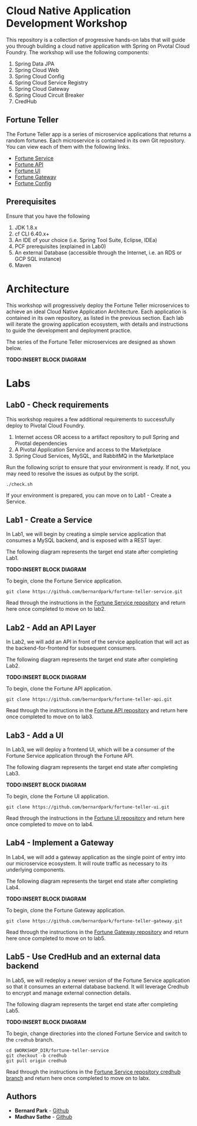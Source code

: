 # Cloud Native Application Development Workshop

This repository is a collection of progressive hands-on labs that will guide you through building a cloud native application with Spring on Pivotal Cloud Foundry. The workshop will use the following components:

1. Spring Data JPA
1. Spring Cloud Web
1. Spring Cloud Config
1. Spring Cloud Service Registry
1. Spring Cloud Gateway
1. Spring Cloud Circuit Breaker
1. CredHub

## Fortune Teller

The Fortune Teller app is a series of microservice applications that returns a random fortunes. Each microservice is contained in its own Git repository. You can view each of them with the following links.

* [Fortune Service](https://github.com/bernardpark/fortune-teller-service)
* [Fortune API](https://github.com/bernardpark/fortune-teller-api)
* [Fortune UI](https://github.com/bernardpark/fortune-teller-ui)
* [Fortune Gateway](https://github.com/bernardpark/fortune-teller-gateway)
* [Fortune Config](https://github.com/bernardpark/fortune-teller-config)

## Prerequisites

Ensure that you have the following

1. JDK 1.8.x
1. cf CLI 6.40.x+
1. An IDE of your choice (i.e. Spring Tool Suite, Eclipse, IDEa)
1. PCF prerequisites (explained in Lab0)
1. An external Database (accessible through the Internet, i.e. an RDS or GCP SQL instance)
1. Maven 

# Architecture

This workshop will progressively deploy the Fortune Teller microservices to achieve an ideal Cloud Native Application Architecture. Each application is contained in its own repository, as listed in the previous section. Each lab will iterate the growing application ecosystem, with details and instructions to guide the development and deployment practice.

The series of the Fortune Teller microservices are designed as shown below.

**TODO:INSERT BLOCK DIAGRAM**

# Labs

## Lab0 - Check requirements

This workshop requires a few additional requirements to successfully deploy to Pivotal Cloud Foundry.

1. Internet access OR access to a artifact repository to pull Spring and Pivotal dependencies
1. A Pivotal Application Service and access to the Marketplace
1. Spring Cloud Services, MySQL, and RabbitMQ in the Marketplace

Run the following script to ensure that your environment is ready. If not, you may need to resolve the issues as output by the script.

```
./check.sh
```

If your environment is prepared, you can move on to Lab1 - Create a Service.

## Lab1 - Create a Service

In Lab1, we will begin by creating a simple service application that consumes a MySQL backend, and is exposed with a REST layer.

The following diagram represents the target end state after completing Lab1.

**TODO:INSERT BLOCK DIAGRAM**

To begin, clone the Fortune Service application.

```
git clone https://github.com/bernardpark/fortune-teller-service.git
```

Read through the instructions in the [Fortune Service repository](https://github.com/bernardpark/fortune-teller-service) and return here once completed to move on to lab2.

## Lab2 - Add an API Layer

In Lab2, we will add an API in front of the service application that will act as the backend-for-frontend for subsequent consumers.

The following diagram represents the target end state after completing Lab2.

**TODO:INSERT BLOCK DIAGRAM**

To begin, clone the Fortune API application.

```
git clone https://github.com/bernardpark/fortune-teller-api.git
```

Read through the instructions in the [Fortune API repository](https://github.com/bernardpark/fortune-teller-api) and return here once completed to move on to lab3.

## Lab3 - Add a UI

In Lab3, we will deploy a frontend UI, which will be a consumer of the Fortune Service application through the Fortune API.

The following diagram represents the target end state after completing Lab3.

**TODO:INSERT BLOCK DIAGRAM**

To begin, clone the Fortune UI application.

```
git clone https://github.com/bernardpark/fortune-teller-ui.git
```  

Read through the instructions in the [Fortune UI repository](https://github.com/bernardpark/fortune-teller-ui) and return here once completed to move on to lab4.

## Lab4 - Implement a Gateway

In Lab4, we will add a gateway application as the single point of entry into our microservice ecosystem. It will route traffic as necessary to its underlying components.

The following diagram represents the target end state after completing Lab4.

**TODO:INSERT BLOCK DIAGRAM**

To begin, clone the Fortune Gateway application.

```
git clone https://github.com/bernardpark/fortune-teller-gateway.git
```  

Read through the instructions in the [Fortune Gateway repository](https://github.com/bernardpark/fortune-teller-gateway) and return here once completed to move on to lab5.

## Lab5 - Use CredHub and an external data backend

In Lab5, we will redeploy a newer version of the Fortune Service application so that it consumes an external database backend. It will leverage Credhub to encrypt and manage external connection details.

The following diagram represents the target end state after completing Lab5.

**TODO:INSERT BLOCK DIAGRAM**

To begin, change directories into the cloned Fortune Service and switch to the `credhub` branch.

```
cd $WORKSHOP_DIR/fortune-teller-service
git checkout -b credhub
git pull origin credhub
```  

Read through the instructions in the [Fortune Service repository credhub branch](https://github.com/bernardpark/fortune-teller-service/tree/credhub) and return here once completed to move on to labx.


## Authors
* **Bernard Park** - [Github](https://github.com/bernardpark)
* **Madhav Sathe** - [Github](https://github.com/msathe-tech)
